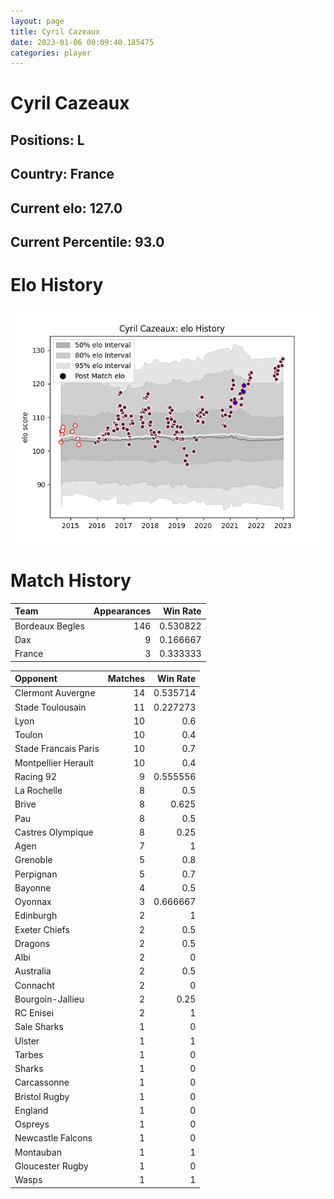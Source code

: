 ```yaml
---  
layout: page  
title: Cyril Cazeaux  
date: 2023-01-06 00:09:40.185475  
categories: player  
---
```

# Cyril Cazeaux

## Positions: L

## Country: France

## Current elo: 127.0

## Current Percentile: 93.0

# Elo History


![elo history](history_CyrilCazeaux.png)
# Match History


| Team            |   Appearances |   Win Rate |
|:----------------|--------------:|-----------:|
| Bordeaux Begles |           146 |   0.530822 |
| Dax             |             9 |   0.166667 |
| France          |             3 |   0.333333 |

| Opponent             |   Matches |   Win Rate |
|:---------------------|----------:|-----------:|
| Clermont Auvergne    |        14 |   0.535714 |
| Stade Toulousain     |        11 |   0.227273 |
| Lyon                 |        10 |   0.6      |
| Toulon               |        10 |   0.4      |
| Stade Francais Paris |        10 |   0.7      |
| Montpellier Herault  |        10 |   0.4      |
| Racing 92            |         9 |   0.555556 |
| La Rochelle          |         8 |   0.5      |
| Brive                |         8 |   0.625    |
| Pau                  |         8 |   0.5      |
| Castres Olympique    |         8 |   0.25     |
| Agen                 |         7 |   1        |
| Grenoble             |         5 |   0.8      |
| Perpignan            |         5 |   0.7      |
| Bayonne              |         4 |   0.5      |
| Oyonnax              |         3 |   0.666667 |
| Edinburgh            |         2 |   1        |
| Exeter Chiefs        |         2 |   0.5      |
| Dragons              |         2 |   0.5      |
| Albi                 |         2 |   0        |
| Australia            |         2 |   0.5      |
| Connacht             |         2 |   0        |
| Bourgoin-Jallieu     |         2 |   0.25     |
| RC Enisei            |         2 |   1        |
| Sale Sharks          |         1 |   0        |
| Ulster               |         1 |   1        |
| Tarbes               |         1 |   0        |
| Sharks               |         1 |   0        |
| Carcassonne          |         1 |   0        |
| Bristol Rugby        |         1 |   0        |
| England              |         1 |   0        |
| Ospreys              |         1 |   0        |
| Newcastle Falcons    |         1 |   0        |
| Montauban            |         1 |   1        |
| Gloucester Rugby     |         1 |   0        |
| Wasps                |         1 |   1        |